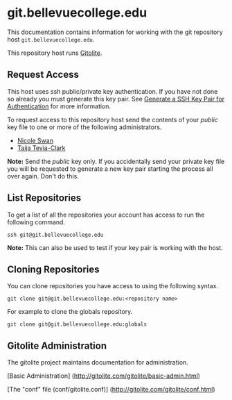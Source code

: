 # git.bellevuecollege.edu

This documentation contains information for working with the git repository host `git.bellevuecollege.edu`.

This repository host runs [Gitolite](http://gitolite.com/gitolite/).

## Request Access

This host uses ssh public/private key authentication. If you have not done so already you must generate this key pair. See
[Generate a SSH Key Pair for Authentication](ssh-generate-key-pair.md) for more information.

To request access to this repository host send the contents of your *public* key file to one or more of the following administrators.

* [Nicole Swan](mailto:nicole.swan@bellevuecollege.edu)
* [Taija Tevia-Clark](mailto:taija.tevia-clark@bellevuecollege.edu)

**Note:** Send the *public* key only. If you accidentally send your private key file you will be requested to generate a new key pair starting the process all over again. Don't do this.

## List Repositories

To get a list of all the repositories your account has access to run the following command.

```
ssh git@git.bellevuecollege.edu
```

**Note:** This can also be used to test if your key pair is working with the host.

## Cloning Repositories

You can clone repositories you have access to using the following syntax.

```
git clone git@git.bellevuecollege.edu:<repository name>
```

For example to clone the globals repository.

```
git clone git@git.bellevuecollege.edu:globals
```

## Gitolite Administration

The gitolite project maintains documentation for administration.

[Basic Administration]
(http://gitolite.com/gitolite/basic-admin.html)

[The "conf" file (conf/gitolite.conf)]
(http://gitolite.com/gitolite/conf.html)
